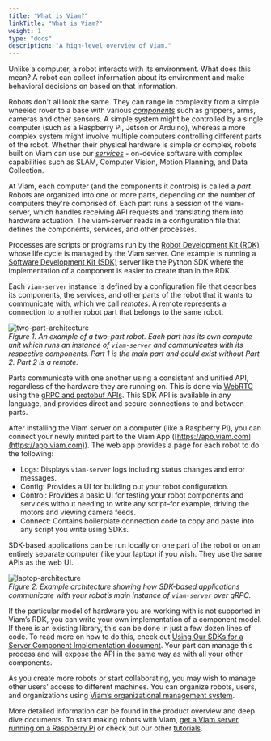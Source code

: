 ```yaml
---
title: "What is Viam?"
linkTitle: "What is Viam?"
weight: 1
type: "docs"
description: "A high-level overview of Viam."
---
```

Unlike a computer, a robot interacts with its environment.
What does this mean? A robot can collect information about its environment and make behavioral decisions on based on that information.

Robots don't all look the same. They can range in complexity from a simple wheeled rover to a base with various [_components_](/docs/#components) such as grippers, arms, cameras and other sensors.
A simple system might be controlled by a single computer (such as a Raspberry Pi, Jetson or Arduino), whereas a more complex system might involve multiple computers controlling different parts of the robot.
Whether their physical hardware is simple or complex, robots built on Viam can use our [_services_](/docs/#services) - on-device software with complex capabilities such as SLAM, Computer Vision, Motion Planning, and Data Collection. 

At Viam, each computer (and the components it controls) is called a _part_.
Robots are organized into one or more parts, depending on the number of computers they're comprised of.
Each part runs a session of the viam-server, which handles receiving API requests and translating them into hardware actuation.
The viam-server reads in a configuration file that defines the components, services, and other processes.

Processes are scripts or programs run by the [Robot Development Kit (RDK)](/docs/product-overviews/rdk) whose life cycle is managed by the Viam server.
One example is running a [Software Development Kit (SDK)](/docs/product-overviews/sdk-as-server) server like the Python SDK where the implementation of a component is easier to create than in the RDK.

Each `viam-server` instance is defined by a configuration file that describes its components, the services, and other parts of the robot that it wants to communicate with, which we call _remotes_.
A remote represents a connection to another robot part that belongs to the same robot.

![two-part-architecture](../img/overview-two-part-architecture.png)  
_Figure 1.
An example of a two-part robot.
Each part has its own compute unit which runs an instance of `viam-server` and communicates with its respective components.
Part 1 is the main part and could exist without Part 2.
Part 2 is a remote._

Parts communicate with one another using a consistent and unified API, regardless of the hardware they are running on.
This is done via [WebRTC](https://en.wikipedia.org/wiki/WebRTC) using the [gRPC and protobuf APIs](../../deeper-dive/architecture-and-protobuf).
This SDK API is available in any language, and provides direct and secure connections to and between parts.

After installing the Viam server on a computer (like a Raspberry Pi), you can connect your newly minted part to the Viam App ([https://app.viam.com](https://app.viam.com)).
The web app provides a page for each robot to do the following:

- Logs: Displays `viam-server` logs including status changes and error messages.
- Config: Provides a UI for building out your robot configuration.
- Control: Provides a basic UI for testing your robot components and services without needing to write any script–for example, driving the motors and viewing camera feeds.
- Connect: Contains boilerplate connection code to copy and paste into any script you write using SDKs.

SDK-based applications can be run locally on one part of the robot or on an entirely separate computer (like your laptop) if you wish.
They use the same APIs as the web UI.

![laptop-architecture](../img/overview-laptop-architecture.png)  
_Figure 2.
Example architecture showing how SDK-based applications communicate with your robot’s main instance of `viam-server` over gRPC._

If the particular model of hardware you are working with is not supported in Viam’s RDK, you can write your own implementation of a component model.
If there is an existing library, this can be done in just a few dozen lines of code.
To read more on how to do this, check out [Using Our SDKs for a Server Component Implementation document](/docs/product-overviews/sdk-as-server).
Your part can manage this process and will expose the API in the same way as with all your other components.

As you create more robots or start collaborating, you may wish to manage other users’ access to different machines.
You can organize robots, users, and organizations using [Viam’s organizational management system](/docs/product-overviews/organization-management).

More detailed information can be found in the product overview and deep dive documents.
To start making robots with Viam, [get a Viam server running on a Raspberry Pi](/docs/getting-started/installation) or check out our other [tutorials](/docs/tutorials/tutorials).
